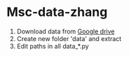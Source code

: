 # Msc-data-zhang

1. Download data from [Google drive](https://drive.google.com/file/d/1GvNwL4iPcB2GRdK2n353bKiKV_Vnx7Qg/view?usp=drive_link)
2. Create new folder 'data' and extract
3. Edit paths in all data_*.py
